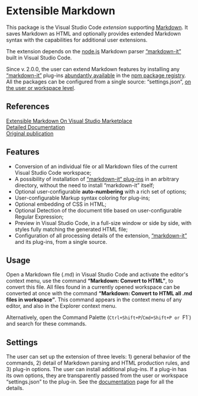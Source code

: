 # Extensible Markdown

This package is the Visual Studio Code *extension* supporting [Markdown](https://en.wikipedia.org/wiki/Markdown). It saves Markdown as HTML and optionally provides extended Markdown syntax with the capabilities for additional user extensions.

The extension depends on the [node.js](https://nodejs.org) Markdown parser [&ldquo;markdown-it&rdquo;](https://www.npmjs.com/package/markdown-it) built in Visual Studio Code.

Since v.&thinsp;2.0.0, the user can extend Markdown features by installing any [&ldquo;markdown-it&rdquo;](https://www.npmjs.com/package/markdown-it) plug-ins [abundantly available](https://www.npmjs.com/browse/keyword/markdown-it-plugin) in the [npm package registry](https://www.npmjs.com). All the packages can be configured from a single source: &ldquo;settings.json&rdquo;, [on the user or workspace level](https://code.visualstudio.com/docs/getstarted/settings).

## References

[Extensible Markdown On Visual Studio Marketplace](https://marketplace.visualstudio.com/items?itemName=sakryukov.extensible-markdown)<br/>
[Detailed Documentation](https://sakryukov.github.io/vscode-extensible-markdown/index.html)<br/>
[Original publication](https://sakryukov.github.io/publications/2017-06-29.All-in-One-Toolchain-for-Article-Writing-with-Visual-Studio-Code.html)

## Features

* Conversion of an individual file or all Markdown files of the current Visual Studio Code workspace;
* A possibility of installation of [&ldquo;markdown-it&ldquo; plug-ins](https://www.npmjs.com/package/markdown-it) in an arbitrary directory, without the need to install &ldquo;markdown-it&rdquo; itself;
* Optional user-configurable **auto-numbering** with a rich set of options;
* User-configurable Markup syntax coloring for plug-ins;
* Optional embedding of CSS in HTML;
* Optional Detection of the document title based on user-configurable Regular Expression;
* Preview in Visual Studio Code, in a full-size window or side by side, with styles fully matching the generated HTML file;
* Configuration of all processing details of the extension, [&ldquo;markdown-it&rdquo;](https://www.npmjs.com/package/markdown-it) and its plug-ins, from a single source.

## Usage

Open a Markdown file (.md) in Visual Studio Code and activate the editor's context menu, use the command **&ldquo;Markdown: Convert to HTML&rdquo;**, to convert this file. All files found in a currently opened workspace can be converted at once with the command **&ldquo;Markdown: Convert to HTML all .md files in workspace&rdquo;**. This command appears in the context menu of any editor, and also in the Explorer context menu.

Alternatively, open the Command Palette (`Ctrl+Shift+P`/`Cmd+Shift+P or `F1`) and search for these commands.

## Settings

The user can set up the extension of three levels: 1) general behavior of the commands, 2) detail of Markdown parsing and HTML production rules, and 3) plug-in options. The user can install additional plug-ins. If a plug-in has its own options, they are transparently passed from the user or workspace &ldquo;settings.json&rdquo; to the plug-in. See the [documentation](https://sakryukov.github.io/vscode-extensible-markdown) page for all the details.
